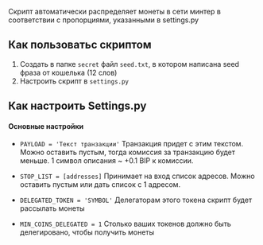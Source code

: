 Скрипт автоматически распределяет монеты в сети минтер в соответствии с пропорциями, указанными в settings.py

## Как пользоватьс скриптом
1. Создать в папке `secret` файл `seed.txt`, в котором написана seed фраза от кошелька (12 слов)
2. Настроить скрипт в `settings.py`


## Как настроить Settings.py

#### Основные настройки
- `PAYLOAD = 'Текст транзакции'`
  Транзакция придет с этим текстом. Можно оставить пустым, тогда комиссия за транзакцию будет меньше. 1 символ описания ~ +0.1 BIP к комиссии.
  
- `STOP_LIST = [addresses]`
  Принимает на вход список адресов. Можно оставить пустым  или дать список с 1 адресом.

- `DELEGATED_TOKEN = 'SYMBOL'`
  Делегаторам этого токена скрипт будет рассылать монеты
  
- `MIN_COINS_DELEGATED = 1`
  Столько ваших токенов должно быть делегировано, чтобы получить монеты


